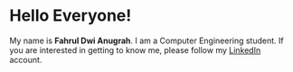 # Hello Everyone! 

My name is **Fahrul Dwi Anugrah**.
I am a Computer Engineering student.
If you are interested in getting to know me, please follow my [LinkedIn](https://www.linkedin.com/in/fahrulanugrh86/) account.
